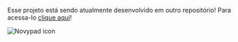 Esse projeto está sendo atualmente desenvolvido em outro repositório! Para acessa-lo [clique aqui](https://github.com/KaueGuimaraes/Novypad)!

![Novypad icon](https://user-images.githubusercontent.com/70233917/129282464-2909589d-a3c1-4680-85da-525449c3dda0.PNG)
